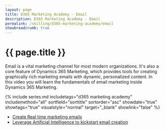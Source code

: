 ```yaml
---
layout: page
title: D365 Marketing Academy - Email
description: D365 Marketing Academy - Email
permalink: /skilling/d365-marketing-academy/email
showbreadcrumb: true
---
```


# {{ page.title }}

Email is a vital marketing channel for most modern organizations. It's also a core feature of Dynamics 365 Marketing, which provides tools for creating graphically rich marketing emails with dynamic, personalized content. In this video you will learn the fundamentals of email marketing inside Dynamics 365 Marketing. 

 {% include series.md 
    includetags="d365 marketing academy" includemethod="all" 
    sortfield="sorttitle" sortorder="asc" showdate="true" showtags="true" 
    visualstyle="normal" target="_blank" showlink="false"
%}
* <a href="https://learn.microsoft.com/en-us/dynamics365/marketing/real-time-marketing-email" target="_blank">Create Real time marketing emails
* <a href="https://learn.microsoft.com/en-us/dynamics365/marketing/content-ideas" target="_blank">Leverage Artificial Intelligence to kickstart email creation

